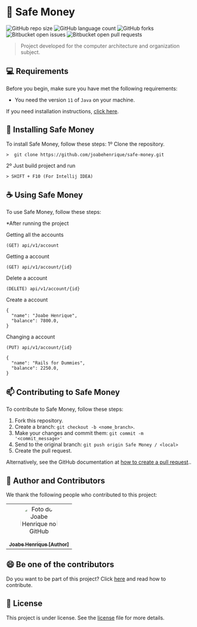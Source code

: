 # 🏦 Safe Money

![GitHub repo size](https://img.shields.io/github/repo-size/joabehenrique/safe-money?style=flat)
![GitHub language count](https://img.shields.io/github/languages/count/joabehenrique/safe-money?style=flat)
![GitHub forks](https://img.shields.io/github/forks/joabehenrique/safe-money?style=flat)
![Bitbucket open issues](https://img.shields.io/bitbucket/issues/joabehenrique/safe-money?style=flat)
![Bitbucket open pull requests](https://img.shields.io/bitbucket/pr-raw/joabehenrique/safe-money?style=flat)

> Project developed for the computer architecture and organization subject.

## 💻 Requirements

Before you begin, make sure you have met the following requirements:

- You need the version `11` of `Java` on your machine.

If you need installation instructions, [click here](https://www.oracle.com/java/technologies/downloads/).

## 🚀 Installing Safe Money

To install Safe Money, follow these steps:
1º Clone the repository.
```
>  git clone https://github.com/joabehenrique/safe-money.git
```
2º Just build project and run
```
> SHIFT + F10 (For Intellij IDEA)
```
## ☕ Using Safe Money

To use Safe Money, follow these steps:

*After running the project

Getting all the accounts
```
(GET) api/v1/account
```

Getting a account
```
(GET) api/v1/account/{id}
```

Delete a account
```
(DELETE) api/v1/account/{id}
```

Create a account
```
{
  "name": "Joabe Henrique",
  "balance": 7800.0,
}
```

Changing a account
```
(PUT) api/v1/account/{id}

{
  "name": "Rails for Dummies",
  "balance": 2250.0,
}
```


## 📫 Contributing to Safe Money

To contribute to Safe Money, follow these steps:

1. Fork this repository.
2. Create a branch: `git checkout -b <nome_branch>`.
3. Make your changes and commit them: `git commit -m '<commit_message>'`
4. Send to the original branch: `git push origin Safe Money / <local>`
5. Create the pull request.

Alternatively, see the GitHub documentation at [how to create a pull request](https://help.github.com/en/github/collaborating-with-issues-and-pull-requests/creating-a-pull-request)..

## 🤝 Author and Contributors

We thank the following people who contributed to this project:

<table>
  <tr>
    <td align="center">
      <a href="https://github.com/joabehenrique">
        <img src="https://avatars3.githubusercontent.com/u/64988299" width="100px" style="border-radius: 90px" alt="Foto do Joabe Henrique no GitHub"/><br>
        <sub>
          <b>Joabe Henrique [Author]</b>
        </sub>
      </a>
    </td>
  </tr>
</table>

## 😄 Be one of the contributors<br>

Do you want to be part of this project? Click [here](https://github.com/joabehenrique/safe-money/blob/master/CONTRIBUTING.md) and read how to contribute.

## 📝 License

This project is under license. See the [license](https://github.com/joabehenrique/safe-money/blob/master/LICENSE.md) file for more details.

